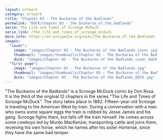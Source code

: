 ```yaml
---
layout: artwork
category: artwork
title: "Chapter 03 - The Buckaroo of the Badlands"
permalink: "DUCK/chapter_03_-_the_buckaroo_of_the_badlands"
serie: The Life and Times of Scrooge McDuck
serie_link: /the_life_and_times_of_scrooge_mcduck
more_info: https://en.wikipedia.org/wiki/The_Buckaroo_of_the_Badlands
images:
  "cover":
    image: "images/Chapter 03 - The Buckaroo of the Badlands_cover.jpg"
    thumbnail: "images/thumbnails/Chapter 03 - The Buckaroo of the Badlands_cover.jpg"
    duck: "images/Chapter 03 - The Buckaroo of the Badlands_cover_DUCK.jpg"
  "first page":
    image: "images/Chapter 03 - The Buckaroo of the Badlands.jpg"
    thumbnail: "images/thumbnails/Chapter 03 - The Buckaroo of the Badlands.jpg"
    duck: "images/Chapter 03 - The Buckaroo of the Badlands_DUCK.jpg"
---
```


"The Buckaroo of the Badlands" is a Scrooge McDuck comic by Don Rosa. It is the third of the original 12 chapters in the series "The Life and Times of Scrooge McDuck". The story takes place in 1882. Fifteen-year-old Scrooge is traveling to the American West by train. During a conversation with a man who owns some square eggs the train is robbed by Jesse James and his gang. Scrooge fights them, but falls off the train himself. He comes across some cowboys led by Murdo MacKenzie, transporting cattle and joins them, receiving his own horse, which he names after his sister Hortense, since they have the same bad temper.
